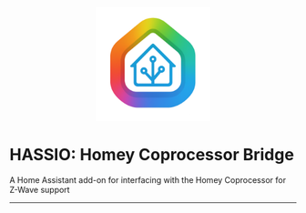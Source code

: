 <p align="center">
  <img src="homey_copro/icon.png" width="200"/>
</p>

# HASSIO: Homey Coprocessor Bridge

A Home Assistant add-on for interfacing with the Homey Coprocessor for Z-Wave support

---